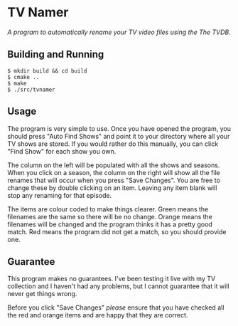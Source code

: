 # TV Namer

_A program to automatically rename your TV video files using the The TVDB._

## Building and Running

    $ mkdir build && cd build
    $ cmake ..
    $ make
    $ ./src/tvnamer

## Usage

The program is very simple to use. Once you have opened the program, you should press "Auto Find Shows" and point it to your directory where all your TV shows are stored. If you would rather do this manually, you can click "Find Show" for each show you own.

The column on the left will be populated with all the shows and seasons. When you click on a season, the column on the right will show all the file renames that will occur when you press "Save Changes". You are free to change these by double clicking on an item. Leaving any item blank will stop any renaming for that episode.

The items are colour coded to make things clearer. Green means the filenames are the same so there will be no change. Orange means the filenames will be changed and the program thinks it has a pretty good match. Red means the program did not get a match, so you should provide one.

## Guarantee

This program makes no guarantees. I've been testing it live with my TV collection and I haven't had any problems, but I cannot guarantee that it will never get things wrong.

Before you click "Save Changes" *please* ensure that you have checked all the red and orange items and are happy that they are correct.
